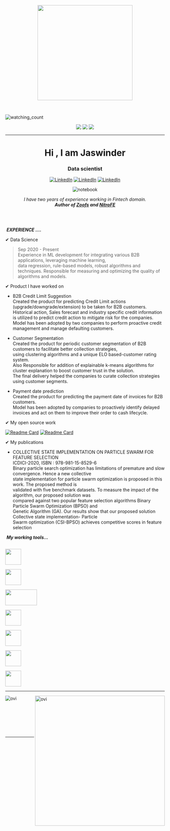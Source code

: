 <p align="center">
  <img src="https://media.giphy.com/media/Q9F3jJr7Xi34MwTwOf/giphy.gif" height="300"/>
</p>
<br>

<p align="left"> 
<img src="https://komarev.com/ghpvc/?username=jaswinder9051998&color=brightgreen" alt="watching_count" />
 </p>
 <p align="center">
<img src="https://img.shields.io/badge/Age-23-blue" />
  <img src="https://img.shields.io/badge/Focus-Machine%20Learning-brightgreen" />
  <img src="https://img.shields.io/badge/Lives-India-success" />
</p>
<hr>
<h1 align="center">Hi , I am Jaswinder </h1>
<h3 align="center"> Data scientist </h3>
<p align="center">
<a href="https://www.linkedin.com/in/jaswinder-singh-531990173/" target="_blank"><img alt="LinkedIn" src="https://img.shields.io/badge/linkedin-%230077B5.svg?&style=for-the-badge&logo=linkedin&logoColor=white" /></a> 
<a href="https://www.kaggle.com/baratheonr6" target="_blank"><img alt="LinkedIn" src="https://img.shields.io/badge/Kaggle-20BEFF?style=for-the-badge&logo=Kaggle&logoColor=white" /></a> 
 <a href="mailto: jaswinder9051998@gmail.com" target="_blank"><img alt="LinkedIn" src="https://img.shields.io/badge/Gmail-D14836?style=for-the-badge&logo=gmail&logoColor=white" /></a> 
</p>
</p>

<div align="center">
  
![notebook](https://road-to-kaggle-grandmaster.vercel.app/api/badges/baratheonr6/notebook)
  
</div>



<p align="center">
  <em>
    I have two years of experience working in Fintech domain. <br>
    <b>Author of <a href="https://github.com/jaswinder9051998/zoofs">Zoofs</a> and <a href="https://github.com/NITRO-AI/NitroFE">NitroFE</a></b>
  </em> 
  <br>
</p>
<br><br>


&nbsp;***EXPERIENCE ....***

✔  Data Science <br>
  > Sep 2020 - Present <br>
  Experience in ML development for integrating various B2B applications, leveraging machine learning,<br>
  data regression, rule-based models, robust algorithms and techniques. Responsible for measuring and 
  optimizing the quality of algorithms and models. 
  
✔ Product I have worked on    <br>
  * B2B Credit Limit Suggestion <br>
  Created the product for predicting Credit Limit actions (upgrade/downgrade/extension) to be taken for B2B customers. <br>
  Historical action, Sales forecast and industry specific credit information is utilized to predict credit action to mitigate risk for the companies. <br>
  Model has been adopted by two companies to perform proactive credit management and manage defaulting customers.<br>
  
  * Customer Segmentation <br>
  Created the product for periodic customer segmentation of B2B customers to facilitate better collection strategies, <br>
  using clustering algorithms and a unique ELO based-customer rating system.<br>
  Also Responsible for addition of explainable k-means algorithms for cluster explanation to boost customer trust in the solution.<br>
  The final delivery helped the companies to curate collection strategies using customer segments.<br>
  
 * Payment date prediction <br>
Created the product for predicting the payment date of invoices for B2B customers. <br>
Model has been adopted by companies to proactively identify delayed invoices and act on them to improve their order to cash lifecycle. <br>


 ✔ My open source work <br>

[![Readme Card](https://github-readme-stats.vercel.app/api/pin/?username=jaswinder9051998&repo=zoofs)](https://github.com/jaswinder9051998/zoofs)
[![Readme Card](https://github-readme-stats.vercel.app/api/pin/?username=NITRO-AI&repo=NitroFE)](https://github.com/NITRO-AI/NitroFE)
 
 ✔ My publications <br>
 
 * COLLECTIVE STATE IMPLEMENTATION ON PARTICLE SWARM FOR FEATURE SELECTION <br>
  ICDICI-2020, ISBN : 978-981-15-8529-6 <br>
  Binary particle search optimization has limitations of premature and slow convergence. Hence a new collective <br>
  state implementation for particle swarm optimization is proposed in this work. The proposed method is <br>
  validated with five benchmark datasets. To measure the impact of the algorithm, our proposed solution was <br>
  compared against two popular feature selection algorithms Binary Particle Swarm Optimization (BPSO) and <br>
  Genetic Algorithm (GA). Our results show that our proposed solution Collective state implementation- Particle <br>
  Swarm optimization (CSI-BPSO) achieves competitive scores in feature selection <br>

&nbsp;***My working tools...***
<p align="left">

  <code> <img height="50" src="https://www.vectorlogo.zone/logos/jupyter/jupyter-ar21.svg"> </code>
  <code> <img height="50" src="https://www.vectorlogo.zone/logos/mysql/mysql-ar21.svg"> </code>
  <code> <img height="50" src="https://matplotlib.org/2.2.5/_images/sphx_glr_logos2_001.png" width='100'> </code>
  <code> <img height="50" src="https://upload.wikimedia.org/wikipedia/commons/thumb/e/ed/Pandas_logo.svg/768px-Pandas_logo.svg.png"> </code>
  <code> <img height="50" src="https://www.vectorlogo.zone/logos/numpy/numpy-ar21.svg"> </code>
  <code> <img height="50" src="https://raw.githubusercontent.com/valohai/ml-logos/master/scipy.svg"> </code>
  <code> <img height="50" src="https://seeklogo.com/images/S/scikit-learn-logo-8766D07E2E-seeklogo.com.png"> </code>
  <hr>
  <p align="center">

 
<p><img align="left" src="https://github-readme-stats.vercel.app/api/top-langs?username=jaswinder9051998&show_icons=true&locale=en&layout=compact&theme=synthwave" alt="ovi" /></p>
<p>&nbsp;<img align="right" src="https://github-readme-stats.vercel.app/api?username=jaswinder9051998&show_icons=true&locale=en&theme=synthwave" alt="ovi" width="410" /></p>
<br><br><br><br><br>

<hr>




